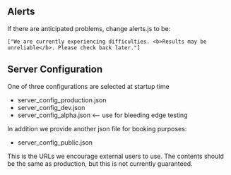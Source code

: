 ## Alerts

If there are anticipated problems, change alerts.js to be:

    ["We are currently experiencing difficulties. <b>Results may be unreliable</b>. Please check back later."]

## Server Configuration

One of three configurations are selected at startup time

 * server_config_production.json
 * server_config_dev.json
 * server_config_alpha.json  <-- use for bleeding edge testing

In addition we provide another json file for booking purposes:

 * server_config_public.json

This is the URLs we encourage external users to use. The contents
should be the same as production, but this is not currently
guaranteed.
